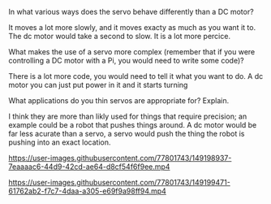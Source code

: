 In what various ways does the servo behave differently than a DC motor?

It moves a lot more slowly, and it moves exacty as much as you want it to. The dc motor would take a second to slow. It is a lot more percice.

What makes the use of a servo more complex (remember that if you were controlling a DC motor with a Pi, you would need to write some code)?

There is a lot more code, you would need to tell it what you want to do. A dc motor you can just put power in it and it starts turning

What applications do you thin servos are appropriate for? Explain.

I think they are more than likly used for things that require precision; an example could be a robot that pushes things around. A dc motor would be far less acurate than a servo, a servo would push the thing the robot is pushing into an exact location.


https://user-images.githubusercontent.com/77801743/149198937-7eaaaac6-44d9-42cd-ae64-d8cf54f6f9ee.mp4





https://user-images.githubusercontent.com/77801743/149199471-61762ab2-f7c7-4daa-a305-e69f9a98ff94.mp4

